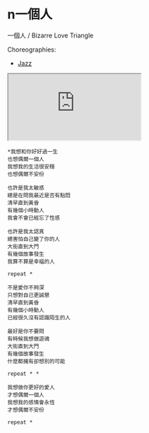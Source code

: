 # n一個人

一個人 / Bizarre Love Triangle

Choreographies:
* [Jazz](https://www.youtube.com/watch?v=PQdO5qYSMFM)

<div class="video-container">
  <iframe
  src="https://www.youtube.com/embed/WkeXutGKlNU"
  allowfullscreen="allowfullscreen">
  </iframe>
</div>

```
*我想和你好好過一生
也想偶爾一個人
我想我的生活很安穩
也想偶爾不安份

也許是我太敏感
總是在問我最近是否有點悶
清早直到黃昏
有幾個小時動人
我會不會已經忘了性感

也許是我太認真
總害怕自己變了你的人
大街直到大門
有幾個故事發生
我算不算是幸福的人

repeat *

不是愛你不夠深
只想對自己更誠懇
清早直到黃昏
有幾個小時動人
已經很久沒有認識陌生的人

最好是你不要問
有時候我想做遊魂
大街直到大門
有幾個故事發生
什麼都擁有卻想別的可能

repeat * *

我想做你更好的愛人
才想偶爾一個人
我想我的感情會永恆
才想偶爾不安份

repeat *
```
